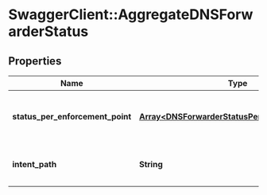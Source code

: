 # SwaggerClient::AggregateDNSForwarderStatus

## Properties
Name | Type | Description | Notes
------------ | ------------- | ------------- | -------------
**status_per_enforcement_point** | [**Array&lt;DNSForwarderStatusPerEnforcementPoint&gt;**](DNSForwarderStatusPerEnforcementPoint.md) | List of DNS forwarder status per enforcement point.  | [optional] 
**intent_path** | **String** | String path of the DNS forwarder intent.  | 



